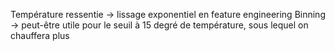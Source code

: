Température ressentie -> lissage exponentiel en feature engineering
Binning -> peut-être utile pour le seuil à 15 degré de température, sous lequel on chauffera plus